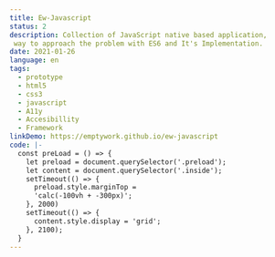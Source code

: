 ```yaml
---
title: Ew-Javascript
status: 2
description: Collection of JavaScript native based application, 
 way to approach the problem with ES6 and It's Implementation.
date: 2021-01-26
language: en
tags:
  - prototype
  - html5
  - css3
  - javascript
  - A11y
  - Accesibillity
  - Framework
linkDemo: https://emptywork.github.io/ew-javascript
code: |-
  const preLoad = () => {
    let preload = document.querySelector('.preload');
    let content = document.querySelector('.inside');
    setTimeout(() => {
      preload.style.marginTop =
      'calc(-100vh + -300px)';
    }, 2000)
    setTimeout(() => {
      content.style.display = 'grid'; 
    }, 2100); 
  }
---
```

